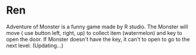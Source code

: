 # Ren
Adventure of Monster is a funny game made by R studio.
The Monster will move ( use button left, right, up) to collect item (watermelon) and key to open the door.
If Monster doesn't have the key, it can't to open to go to the next level.
(Updating...)
